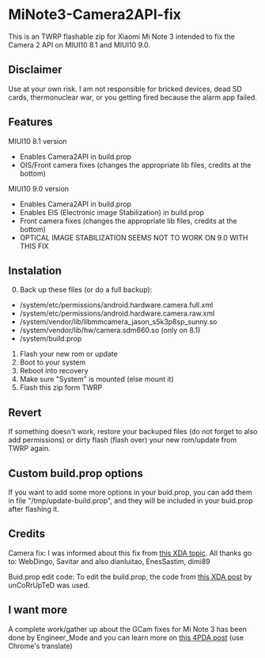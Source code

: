 # MiNote3-Camera2API-fix
This is an TWRP flashable zip for Xiaomi Mi Note 3 intended to fix the Camera 2 API on MIUI10 8.1 and MIUI10 9.0.

## Disclaimer
Use at your own risk. I am not responsible for bricked devices, dead SD cards, thermonuclear war, or you getting fired because the alarm app failed.

## Features
MIUI10 8.1 version
- Enables Camera2API in build.prop
- OIS/Front camera fixes (changes the appropriate lib files, credits at the bottom)

MIUI10 9.0 version
- Enables Camera2API in build.prop
- Enables EIS (Electronic image Stabilization) in build.prop
- Front camera fixes (changes the appropriate lib files, credits at the bottom)
- OPTICAL IMAGE STABILIZATION SEEMS NOT TO WORK ON 9.0 WITH THIS FIX

## Instalation
0. Back up these files (or do a full backup):
- /system/etc/permissions/android.hardware.camera.full.xml
- /system/etc/permissions/android.hardware.camera.raw.xml
- /system/vendor/lib/libmmcamera_jason_s5k3p8sp_sunny.so
- /system/vendor/lib/hw/camera.sdm660.so	(only on 8.1)
- /system/build.prop
1. Flash your new rom or update
2. Boot to your system
3. Reboot into recovery
4. Make sure "System" is mounted (else mount it)
5. Flash this zip form TWRP

## Revert
If something doesn't work, restore your backuped files (do not forget to also add permissions) or dirty flash (flash over) your new rom/update from TWRP again.

## Custom build.prop options
If you want to add some more options in your buid.prop, you can add them in file "/tmp/update-build.prop", and they will be included in your buid.prop after flashing it.

## Credits
Camera fix: I was informed about this fix from [this XDA topic](https://forum.xda-developers.com/mi-note-3/how-to/google-camera-how-to-mi-note-3-t3757049). All thanks go to: WebDingo, Savitar and also dianluitao, EnesSastim, dimi89

Buid.prop edit code: To edit the build.prop, the code from [this XDA post](https://forum.xda-developers.com/showpost.php?p=19093919&postcount=20) by unCoRrUpTeD was used.

## I want more
A complete work/gather up about the GCam fixes for Mi Note 3 has been done by Engineer_Mode and you can learn more on [this 4PDA post](http://4pda.ru/forum/index.php?showtopic=878111&st=3460#entry83639600) (use Chrome's translate)
